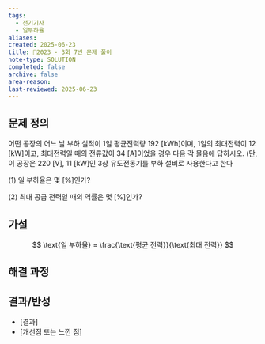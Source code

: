 ```yaml
---
tags:
  - 전기기사
  - 일부하율
aliases: 
created: 2025-06-23
title: 🔬2023 - 3회 7번 문제 풀이
note-type: SOLUTION
completed: false
archive: false
area-reason: 
last-reviewed: 2025-06-23
---
```



## 문제 정의
어떤 공장의 어느 날 부하 실적이 1일 평균전력량 192 \[kWh]이며, 1일의 최대전력이 12 \[kW]이고, 최대전력일 때의 전류값이 34 \[A]이었을 경우 다음 각 물음에 답하시오. (단, 이 공장은 220 \[V], 11 \[kW]인 3상 유도전동기를 부하 설비로 사용한다고 한다

(1) 일 부하율은 몇 \[%]인가?

(2) 최대 공급 전력일 때의 역률은 몇 \[%]인가?

## 가설
$$
\text{일 부하율} = \frac{\text{평균 전력}}{\text{최대 전력}}
$$



## 해결 과정


## 결과/반성
- [결과]
- [개선점 또는 느낀 점]